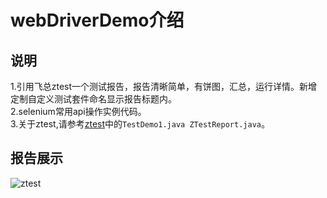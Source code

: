 # webDriverDemo介绍

## 说明

1.引用飞总ztest一个测试报告，报告清晰简单，有饼图，汇总，运行详情。新增定制自定义测试套件命名显示报告标题内。<br>
2.selenium常用api操作实例代码。<br>
3.关于ztest,请参考[ztest](https://github.com/zhangfei19841004/ztest)中的`TestDemo1.java ZTestReport.java`。<br>

## 报告展示

![ztest](https://github.com/zhangfei19841004/ztest/blob/master/ztest.png)
